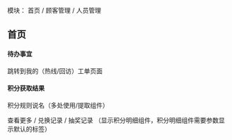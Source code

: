 模块： 首页 / 顾客管理 / 人员管理

## 首页

#### 待办事宜

跳转到我的（热线/回访）工单页面

#### 积分获取结果

积分规则说名（多处使用/提取组件）

查看更多 / 兑换记录 / 抽奖记录 （显示积分明细组件，积分明细组件需要参数显示默认的标签）